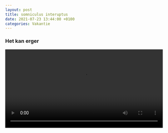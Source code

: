 ```yaml
---
layout: post
title: somniculus interuptus 
date: 2021-07-23 13:44:00 +0100
categories: Vakantie
---
```


### Het kan erger

<video style="width:100%" controls>
 <source src="/assets/video/koenentoets.mp4">videotag not supported
 </video>
